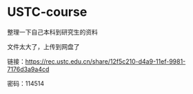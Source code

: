 # USTC-course
整理一下自己本科到研究生的资料

文件太大了，上传到网盘了

链接：https://rec.ustc.edu.cn/share/12f5c210-d4a9-11ef-9981-7176d3a9a4cd

密码：114514
